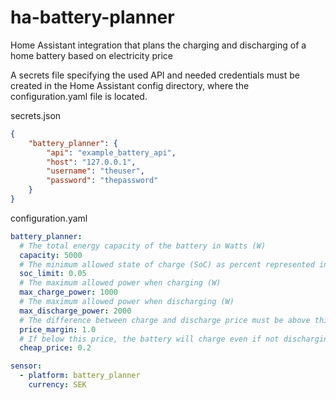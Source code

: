 # ha-battery-planner
Home Assistant integration that plans the charging and discharging of a home battery based on electricity price

A secrets file specifying the used API and needed credentials must be created in the Home Assistant config directory, where the configuration.yaml file is located.

secrets.json
```json
{
    "battery_planner": {
        "api": "example_battery_api",
        "host": "127.0.0.1",
        "username": "theuser",
        "password": "thepassword"
    }
}
```

configuration.yaml
```yaml
battery_planner:
  # The total energy capacity of the battery in Watts (W)
  capacity: 5000
  # The minimum allowed state of charge (SoC) as percent represented in a float number (0.05 = 5%)
  soc_limit: 0.05
  # The maximum allowed power when charging (W)
  max_charge_power: 1000
  # The maximum allowed power when discharging (W)
  max_discharge_power: 2000
  # The difference between charge and discharge price must be above this to schedule a charge cycle
  price_margin: 1.0
  # If below this price, the battery will charge even if not discharging the same day and store for later use
  cheap_price: 0.2

sensor:
  - platform: battery_planner
    currency: SEK
```